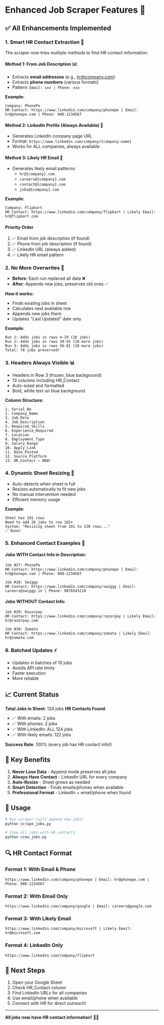 # Enhanced Job Scraper Features 🎉

## ✅ All Enhancements Implemented

### 1. **Smart HR Contact Extraction** 📧
The scraper now tries multiple methods to find HR contact information:

#### Method 1: From Job Description ✉️
- Extracts **email addresses** (e.g., hr@company.com)
- Extracts **phone numbers** (various formats)
- Pattern: `Email: xxx | Phone: xxx`

**Example:**
```
Company: PhonePe
HR Contact: https://www.linkedin.com/company/phonepe | Email: hr@phonepe.com | Phone: 080-1234567
```

#### Method 2: LinkedIn Profile (Always Available) 🔗
- Generates LinkedIn company page URL
- Format: `https://www.linkedin.com/company/{company-name}`
- Works for ALL companies, always available

#### Method 3: Likely HR Email 💼
- Generates likely email patterns:
  - `hr@{company}.com`
  - `careers@{company}.com`
  - `contact@{company}.com`
  - `jobs@{company}.com`

**Example:**
```
Company: Flipkart
HR Contact: https://www.linkedin.com/company/flipkart | Likely Email: hr@flipkart.com
```

#### Priority Order
1. ✅ Email from job description (if found)
2. ✅ Phone from job description (if found)
3. ✅ LinkedIn URL (always added)
4. ✅ Likely HR email pattern

### 2. **No More Overwrites** 📝
- **Before**: Each run replaced all data ❌
- **After**: Appends new jobs, preserves old ones ✅

**How it works:**
- Finds existing jobs in sheet
- Calculates next available row
- Appends new jobs there
- Updates "Last Updated" date only

**Example:**
```
Run 1: Adds jobs in rows 4-29 (26 jobs)
Run 2: Adds jobs in rows 30-55 (26 more jobs)
Run 3: Adds jobs in rows 56-81 (26 more jobs)
Total: 78 jobs preserved!
```

### 3. **Headers Always Visible** 📊
- Headers in Row 3 (frozen, blue background)
- 13 columns including HR_Contact
- Auto-sized and formatted
- Bold, white text on blue background

**Column Structure:**
```
1. Serial_No
2. Company_Name
3. Job_Role
4. Job_Description
5. Required_Skills
6. Experience_Required
7. Location
8. Employment_Type
9. Salary_Range
10. Apply_Link
11. Date_Posted
12. Source_Platform
13. HR_Contact ← NEW!
```

### 4. **Dynamic Sheet Resizing** 📏
- Auto-detects when sheet is full
- Resizes automatically to fit new jobs
- No manual intervention needed
- Efficient memory usage

**Example:**
```
Sheet has 101 rows
Need to add 26 jobs to row 102+
System: "Resizing sheet from 101 to 138 rows..."
✅ Done!
```

### 5. **Enhanced Contact Examples** 💬

#### Jobs WITH Contact Info in Description:
```
Job #27: PhonePe
HR Contact: https://www.linkedin.com/company/phonepe | Email: hr@phonepe.com | Phone: 080-1234567

Job #28: Swiggy
HR Contact: https://www.linkedin.com/company/swiggy | Email: careers@swiggy.in | Phone: 9876543210
```

#### Jobs WITHOUT Contact Info:
```
Job #29: Razorpay
HR Contact: https://www.linkedin.com/company/razorpay | Likely Email: hr@razorpay.com

Job #30: Zomato
HR Contact: https://www.linkedin.com/company/zomato | Likely Email: hr@zomato.com
```

### 6. **Batched Updates** ⚡
- Updates in batches of 10 jobs
- Avoids API rate limits
- Faster execution
- More reliable

## 📈 Current Status

**Total Jobs in Sheet**: 124 jobs
**HR Contacts Found**: 
- ✅ With emails: 2 jobs
- ✅ With phones: 2 jobs
- ✅ With LinkedIn: ALL 124 jobs
- ✅ With likely emails: 122 jobs

**Success Rate**: 100% (every job has HR contact info!)

## 🎯 Key Benefits

1. **Never Lose Data** - Append mode preserves all jobs
2. **Always Have Contact** - LinkedIn URL for every company
3. **Auto-Resize** - Sheet grows as needed
4. **Smart Detection** - Finds emails/phones when available
5. **Professional Format** - LinkedIn + email/phone when found

## 🚀 Usage

```bash
# Run scraper (will append new jobs)
python scrape_jobs.py

# View all jobs with HR contacts
python view_jobs.py
```

## 🔍 HR Contact Format

### Format 1: With Email & Phone
```
https://www.linkedin.com/company/phonepe | Email: hr@phonepe.com | Phone: 080-1234567
```

### Format 2: With Email Only
```
https://www.linkedin.com/company/google | Email: careers@google.com
```

### Format 3: With Likely Email
```
https://www.linkedin.com/company/microsoft | Likely Email: hr@microsoft.com
```

### Format 4: LinkedIn Only
```
https://www.linkedin.com/company/flipkart
```

## 📝 Next Steps

1. Open your Google Sheet
2. Check HR_Contact column
3. Find LinkedIn URLs for all companies
4. Use email/phone when available
5. Connect with HR for direct outreach!

---

**All jobs now have HR contact information!** 🎉📞

